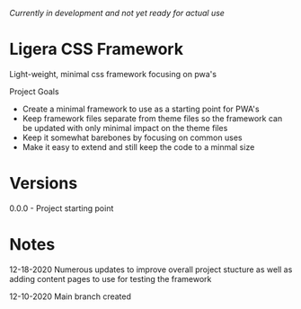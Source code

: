 *Currently in development and not yet ready for actual use*

# Ligera CSS Framework
Light-weight, minimal css framework focusing on pwa's

Project Goals
- Create a minimal framework to use as a starting point for PWA's
- Keep framework files separate from theme files so the framework can be updated with only minimal impact on the theme files
- Keep it somewhat barebones by focusing on common uses
- Make it easy to extend and still keep the code to a minmal size

# Versions
0.0.0 - Project starting point

# Notes
12-18-2020 Numerous updates to improve overall project stucture as well as adding content pages to use for testing the framework

12-10-2020 Main branch created



